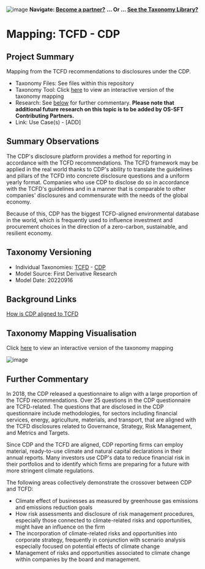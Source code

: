 ![image](https://user-images.githubusercontent.com/112073913/188821900-0c411acf-fbdd-4163-adc9-3ba4e2be78df.png)
**Navigate: [Become a partner?](https://github.com/OS-SFT/06-COLLABORATORS-PARTNERS)**
**... Or ... [See the Taxonomy Library?](https://github.com/orgs/OS-SFT/projects/2)**

# Mapping: TCFD - CDP

## Project Summary

Mapping from the TCFD recommendations to disclosures under the CDP.
- Taxonomy Files: See files within this repository
- Taxonomy Tool: Click [here](https://os-sft.solidatus.com/viewer/share/O2VJ0TKxl6zeFDJOwzcsCHpqLMLQqOtZ) to view an interactive version of the taxonomy mapping
- Research: See [below](https://github.com/OS-SFT/Taxonomy-Mappings-Library/tree/main/Taxonomy%20Mappings%20-%20Double/TCFD%20-%20CDP#further-commentary) for further commentary. **Please note that additional future research on this topic is to be added by OS-SFT Contributing Partners.**
- Link: Use Case(s) - [ADD]

## Summary Observations

The CDP's disclosure platform provides a method for reporting in accordance with the TCFD recommendations. The TCFD framework may be applied in the real world thanks to CDP's ability to translate the guidelines and pillars of the TCFD into concrete disclosure questions and a uniform yearly format. Companies who use CDP to disclose do so in accordance with the TCFD's guidelines and in a manner that is comparable to other companies' disclosures and commensurate with the needs of the global economy.

Because of this, CDP has the biggest TCFD-aligned environmental database in the world, which is frequently used to influence investment and procurement choices in the direction of a zero-carbon, sustainable, and resilient economy.

## Taxonomy Versioning

- Individual Taxonomies: [TCFD](https://github.com/OS-SFT/Taxonomy-Mappings-Library/tree/main/Single%20Taxonomies/TCFD) - [CDP](https://github.com/OS-SFT/Taxonomy-Mappings-Library/tree/main/Single%20Taxonomies/CDP)
- Model Source: First Derivative Research
- Model Date: 20220916

## Background Links

[How is CDP aligned to TCFD](https://www.cdp.net/en/guidance/how-cdp-is-aligned-to-the-tcfd)

## Taxonomy Mapping Visualisation

Click [here](https://os-sft.solidatus.com/viewer/share/O2VJ0TKxl6zeFDJOwzcsCHpqLMLQqOtZ) to view an interactive version of the taxonomy mapping

![image](https://github.com/OS-SFT/Taxonomy-Mappings-Library/assets/112079442/25563686-7449-42cd-b1fe-a1c5bf475a4c)

## Further Commentary

In 2018, the CDP released a questionnaire to align with a large proportion of the TCFD recommendations. Over 25 questions in the CDP questionnaire are TCFD-related. The questions that are disclosed in the CDP questionnaire include methodologies, for sectors including financial services, energy, agriculture, materials, and transport, that are aligned with the TCFD disclosures related to Governance, Strategy, Risk Management, and Metrics and Targets.

Since CDP and the TCFD are aligned, CDP reporting firms can employ material, ready-to-use climate and natural capital declarations in their annual reports. Many investors use CDP's data to reduce financial risk in their portfolios and to identify which firms are preparing for a future with more stringent climate regulations.

The following areas collectively demonstrate the crossover between CDP and TCFD:

* Climate effect of businesses as measured by greenhouse gas emissions and emissions reduction goals
* How risk assessments and disclosure of risk management procedures, especially those connected to climate-related risks and opportunities, might have an influence on the firm
* The incorporation of climate-related risks and opportunities into corporate strategy, frequently in conjunction with scenario analysis especially focused on potential effects of climate change
* Management of risks and opportunities associated to climate change within companies by the board and management.
